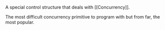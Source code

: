 A special control structure that deals with [[Concurrency]].

The most difficult concurrency primitive to program with but from far, the most popular.